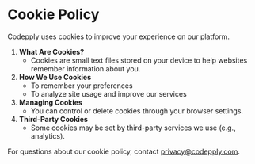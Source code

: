 # Cookie Policy

Codepply uses cookies to improve your experience on our platform.

1. **What Are Cookies?**
   - Cookies are small text files stored on your device to help websites remember information about you.
2. **How We Use Cookies**
   - To remember your preferences
   - To analyze site usage and improve our services
3. **Managing Cookies**
   - You can control or delete cookies through your browser settings.
4. **Third-Party Cookies**
   - Some cookies may be set by third-party services we use (e.g., analytics).

For questions about our cookie policy, contact privacy@codepply.com.
